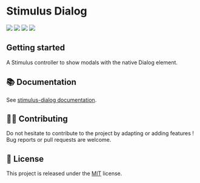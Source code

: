 # Stimulus Dialog

[![](https://img.shields.io/npm/dt/@stimulus-components/dialog.svg)](https://www.npmjs.com/package/@stimulus-components/dialog)
[![](https://img.shields.io/npm/v/@stimulus-components/dialog.svg)](https://www.npmjs.com/package/@stimulus-components/dialog)
[![](https://github.com/stimulus-components/stimulus-dialog/workflows/Lint/badge.svg)](https://github.com/stimulus-components/stimulus-dialog)
[![](https://img.shields.io/github/license/stimulus-components/stimulus-dialog.svg)](https://github.com/stimulus-components/stimulus-dialog)

## Getting started

A Stimulus controller to show modals with the native Dialog element.

## 📚 Documentation

See [stimulus-dialog documentation](https://www.stimulus-components.com/docs/stimulus-dialog/).

## 👷‍♂️ Contributing

Do not hesitate to contribute to the project by adapting or adding features ! Bug reports or pull requests are welcome.

## 📝 License

This project is released under the [MIT](http://opensource.org/licenses/MIT) license.
